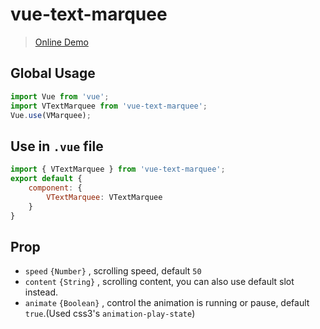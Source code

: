 # vue-text-marquee

> [Online Demo](https://satrong.github.io/vue-text-marquee/dist/index.html)

## Global Usage

```js
import Vue from 'vue';
import VTextMarquee from 'vue-text-marquee';
Vue.use(VMarquee);
```

## Use in `.vue` file

```js
import { VTextMarquee } from 'vue-text-marquee';
export default {
    component: {
        VTextMarquee: VTextMarquee
    }
}
```

## Prop

- `speed` `{Number}` , scrolling speed,  default `50`
- `content` `{String}` , scrolling content, you can also use default slot instead.
- `animate` `{Boolean}` , control the animation is running or pause, default `true`.(Used css3's `animation-play-state`)

